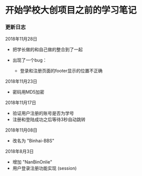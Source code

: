 # 开始学校大创项目之前的学习笔记

### 更新日志

2018年11月28日

- 把学长做的和自己做的整合到了一起

- 出现了一个bug：

  - 登录和注册页面的footer显示的位置不正确


2018年11月23日

- 密码用MD5加密



2018年11月17日

- 验证用户注册的账号是否为学号
- 注册和登陆成功之后等待3秒自动跳转



2018年11月08日
 - 改名为 "Binhai-BBS"


2018年8月3日
 - 增加 "NanBinOnlie"
 - 用户登录注册功能实现 (session)




